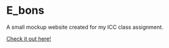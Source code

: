 # E_bons
A small mockup website created for my ICC class assignment.

[Check it out here!](https://codertofu.github.io/E_bons/)
